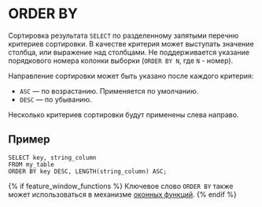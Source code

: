 # ORDER BY

Сортировка результата `SELECT` по разделенному запятыми перечню критериев сортировки. В качестве критерия может выступать значение столбца, или выражение над столбцами. Не поддерживается указание порядкового номера колонки выборки (`ORDER BY N`, где `N` - номер).

Направление сортировки может быть указано после каждого критерия:
- `ASC` — по возрастанию. Применяется по умолчанию.
- `DESC` — по убыванию.

Несколько критериев сортировки будут применены слева направо.

## Пример

``` yql
SELECT key, string_column
FROM my_table
ORDER BY key DESC, LENGTH(string_column) ASC;
```

{% if feature_window_functions %}
Ключевое слово `ORDER BY` также может использоваться в механизме [оконных функций](../../window.md).
{% endif %}
